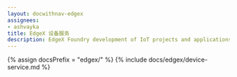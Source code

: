 ```yaml
---
layout: docwithnav-edgex
assignees:
- ashvayka
title: EdgeX 设备服务
description: EdgeX Foundry development of IoT projects and applications.
---
```


{% assign docsPrefix = "edgex/" %}
{% include docs/edgex/device-service.md %}

